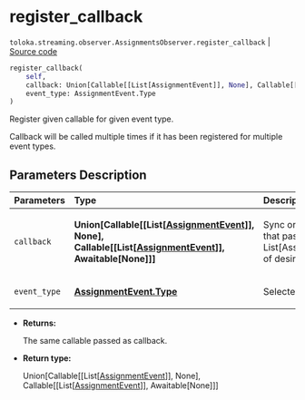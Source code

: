 # register_callback
`toloka.streaming.observer.AssignmentsObserver.register_callback` | [Source code](https://github.com/Toloka/toloka-kit/blob/v1.1.1/src/streaming/observer.py#L356)

```python
register_callback(
    self,
    callback: Union[Callable[[List[AssignmentEvent]], None], Callable[[List[AssignmentEvent]], Awaitable[None]]],
    event_type: AssignmentEvent.Type
)
```

Register given callable for given event type.


Callback will be called multiple times if it has been registered for multiple event types.

## Parameters Description

| Parameters | Type | Description |
| :----------| :----| :-----------|
`callback`|**Union\[Callable\[\[List\[[AssignmentEvent](toloka.streaming.event.AssignmentEvent.md)\]\], None\], Callable\[\[List\[[AssignmentEvent](toloka.streaming.event.AssignmentEvent.md)\]\], Awaitable\[None\]\]\]**|<p>Sync or async callable that pass List[AssignmentEvent] of desired event type.</p>
`event_type`|**[AssignmentEvent.Type](toloka.streaming.event.AssignmentEvent.Type.md)**|<p>Selected event type.</p>

* **Returns:**

  The same callable passed as callback.

* **Return type:**

  Union\[Callable\[\[List\[[AssignmentEvent](toloka.streaming.event.AssignmentEvent.md)\]\], None\], Callable\[\[List\[[AssignmentEvent](toloka.streaming.event.AssignmentEvent.md)\]\], Awaitable\[None\]\]\]
